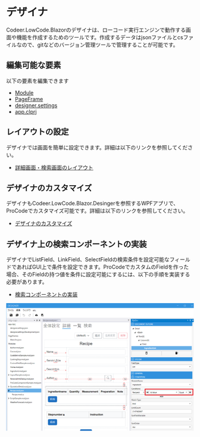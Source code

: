 # デザイナ

Codeer.LowCode.Blazorのデザイナは、ローコード実行エンジンで動作する画面や機能を作成するためのツールです。作成するデータはjsonファイルとcsファイルなので、gitなどのバージョン管理ツールで管理することが可能です。

## 編集可能な要素

以下の要素を編集できます
- [Module](module.md)
- [PageFrame](page_frame.md)
- [designer.settings](designer_settings.md)
- [app.clprj](app_clprj.md)

## レイアウトの設定
デザイナでは画面を簡単に設定できます。詳細は以下のリンクを参照してください。
- [詳細画面・検索画面のレイアウト](layout.md)

## デザイナのカスタマイズ

デザイナもCodeer.LowCode.Blazor.Desingerを参照するWPFアプリで、ProCodeでカスタマイズ可能です。詳細は以下のリンクを参照してください。
- [デザイナのカスタマイズ](designer-customize.md)

## デザイナ上の検索コンポーネントの実装

デザイナでListField、LinkField、SelectFieldの検索条件を設定可能なフィールドであればGUI上で条件を設定できます。ProCodeでカスタムのFieldを作った場合、そのFieldの持つ値を条件に設定可能にするには、以下の手順を実装する必要があります。
- [検索コンポーネントの実装](designer-match-customize.md)

<img src="images/designer_match_customize.png">
